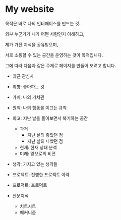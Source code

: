 # My website

목적은 바로 나의 인터페이스를 만드는 것.

외부 누군가가 내가 어떤 사람인지 이해하고,

제가 가진 지식을 공유받으며,

서로 소통할 수 있는 공간을 운영하는 것이 목적입니다.

그에 따라 다음과 같은 주제로 페이지를 만들어 보려고 합니다.

- 최근 관심사
- 취향: 좋아하는 것
- 가치: 나의 가치관
- 원칙: 나의 행동을 이끄는 규칙
- 회고: 지난 날을 돌아보면서 복기하는 공간

  - 과거
    - 지난 날의 좋았던 점
    - 지난 날의 나빴던 점
  - 현재: 현재 상태 분석
  - 미래: 앞으로의 비젼

- 생각: 가지고 있는 생각들
- 프로젝트: 진행한 프로젝트 이력
- 프로덕트: 프로덕트
- 전문지식
  - 치트시트
  - 메커니즘
